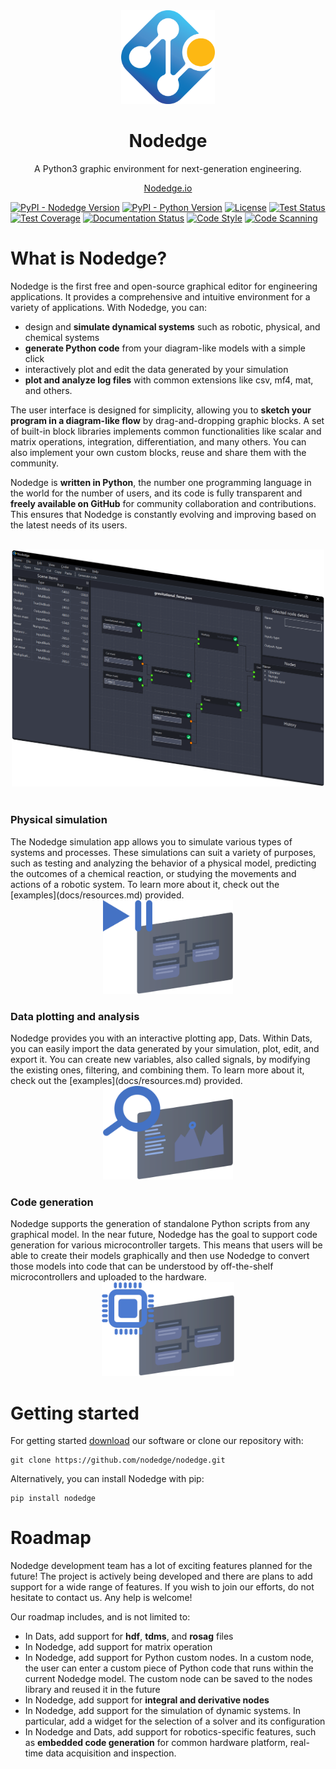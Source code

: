 <div align="center">
<img src="resources/nodedge_logo.png" alt="drawing" width="150"/>

Nodedge
=======
A Python3 graphic environment for next-generation engineering.

<a href="www.nodedge.io">Nodedge.io</a>
</div>


[![PyPI - Nodedge Version](https://badge.fury.io/py/nodedge.svg)](https://badge.fury.io/py/nodedge)
[![PyPI - Python Version](https://img.shields.io/pypi/pyversions/nodedge)](https://badge.fury.io/py/nodedge)
[![License](https://img.shields.io/badge/license-GPL3.0-blue.svg?style=flat)](https://choosealicense.com/licenses/gpl-3.0/)
[![Test Status](https://github.com/nodedge/nodedge/actions/workflows/python-test.yml/badge.svg)](https://github.com/nodedge/nodedge/actions/workflows/python-test.yml)
[![Test Coverage](https://codecov.io/gh/nodedge/nodedge/branch/main/graph/badge.svg)](https://codecov.io/gh/nodedge/nodedge)
[![Documentation Status](https://readthedocs.org/projects/nodedge/badge/?version=latest)](https://nodedge.readthedocs.io/en/latest/?badge=latest)
[![Code Style](https://img.shields.io/badge/code%20style-black-000000.svg)](https://github.com/psf/black)
[![Code Scanning](https://github.com/nodedge/nodedge/actions/workflows/code-scanning.yml/badge.svg)](https:github.com/nodedge/nodedge/actions/workflows/code-scanning.yml)


# What is Nodedge?

<div>

Nodedge is the first free and open-source graphical editor for engineering applications. It provides a comprehensive 
and intuitive environment for a variety of applications. With Nodedge, you can:
* design and **simulate dynamical systems** such as robotic, physical, and chemical systems
* **generate Python code** from your diagram-like models with a simple click
* interactively plot and edit the data generated by your simulation
* **plot and analyze log files** with common extensions like csv, mf4, mat, and others.

The user interface is designed for simplicity, allowing you to **sketch your program in a diagram-like flow** 
by drag-and-dropping graphic blocks. A set of built-in block libraries implements common functionalities like scalar and matrix operations, 
integration, differentiation, and many others. You can also implement your own custom blocks, reuse and 
share them with the community. 

Nodedge is **written in Python**, the number one programming language in the world for the number of users, and its code is fully 
transparent and **freely available on GitHub** for community collaboration and contributions. This ensures that Nodedge is 
constantly evolving and improving based on the latest needs of its users.
</div>
<br>

<div align="center"><img src="docs/media/nodedge_interface.png" alt="nodedge_interface" width="500" /></div>
<br>


<h3>Physical simulation</h3>
The Nodedge simulation app allows you to simulate various types of systems and processes. 
These simulations can suit a variety of purposes, such as testing and analyzing the behavior of a physical model, 
predicting the outcomes of a chemical reaction, or studying the movements and actions of a robotic system.
To learn more about it, check out the [examples](docs/resources.md) provided.

<div align="center">
<img src="docs/media/simulator_icon.png" alt="nodedge_interface" height=150px/>
</div>

<h3>Data plotting and analysis</h3>
Nodedge provides you with an interactive plotting app, Dats. Within Dats, you can easily import the data generated by 
your simulation, plot, edit, and export it.
You can create new variables, also called signals, by modifying the existing ones, filtering, and combining them.
To learn more about it, check out the [examples](docs/resources.md) provided.

<div align="center">
<img src="docs/media/plotter_icon.png" alt="nodedge_interface" height=150px/>
</div>

<h3>Code generation</h3>
Nodedge supports the generation of standalone Python scripts from any graphical model.
In the near future, Nodedge has the goal to support code generation for various microcontroller targets. 
This means that users will be able to create their models graphically and then use Nodedge to convert those models into 
code that can be understood by off-the-shelf microcontrollers and uploaded to the hardware. 


<div align="center">
<img src="docs/media/code_generation_icon.png" alt="nodedge_interface" height=150px/>
</div>

# Getting started

For getting started [download](https://github.com/nodedge/nodedge/releases/download/v0.3.0/NodedgeSetup.exe) our software or clone our repository with:

```
git clone https://github.com/nodedge/nodedge.git
```

Alternatively, you can install Nodedge with pip:

```
pip install nodedge
```

# Roadmap

Nodedge development team has a lot of exciting features planned for the future! 
The project is actively being developed and there are plans to add support for a wide range of features.
If you wish to join our efforts, do not hesitate to contact us. Any help is welcome!

Our roadmap includes, and is not limited to:
* In Dats, add support for **hdf**, **tdms**, and **rosag** files
* In Nodedge, add support for matrix operation
* In Nodedge, add support for Python custom nodes. In a custom node, the user can enter a custom piece of Python code 
that runs within the current Nodedge model. The custom node can be saved to the nodes library and reused it in the future
* In Nodedge, add support for **integral and derivative nodes**
* In Nodedge, add support for the simulation of dynamic systems. In particular, add a widget for the selection of a solver 
and its configuration
* In Nodedge and Dats, add support for robotics-specific features, such as **embedded code generation** for common hardware platform, 
real-time data acquisition and inspection.
